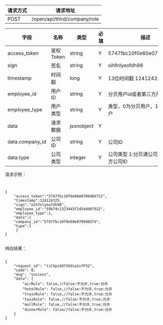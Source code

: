 | 请求方式 | 请求地址 |
| --- | --- |
| POST | /open/api/third/company/role |

| 字段 | 名称 | 类型 | 必填 | 描述 |
| --- | --- | --- | --- | --- |
| access\_token | 鉴权Token | string | Y | 5747fbc10f0e60e0709d8d722 |
| sign | 签名 | string | Y | oihfnlyeofdh98 |
| timestamp | 时间戳 | long | Y | 13位时间戳  1241243250000 |
| employee\_id | 用户ID | string | Y | 分贝用户id或者第三方用户id |
| employee\_type | 用户类型 | string | Y |  类型，0为分贝用户，1为第三方用户 |
| data |  请求数据 | jsonobject | Y ||
| data.company_id | 公司ID | string | Y |公司ID
| data.type | 公司类型 | integer | Y |公司类型 1:分贝通公司ID，2:第三方公司ID










请求示例：

```


{
    "access_token":"5747fbc10f0e60e0709d8d722",
    "timestamp":124124325,
    "sign":"oihfnlyeofdh98",
    "employee_id":"59b74c1323445f2d54dd07922",
    "employee_type":1,
    "data":{   
    "company_id":"5747fbc10f0e60e0709d8d7d",
    "type":1         
     }
}


```

响应结果：

```

{
    "request_id": "tiCXpikD7XXdsa2vfP32",
    "code": 0,
    "msg": "success",
    "data": {
        "airRule": false,//false:不允许,true:允许
        "hotelRule": false,//false:不允许,true:允许
        "trainRule": false,//false:不允许,true:允许
        "taxiRule": false,//false:不允许,true:允许
        "mallRule": false,//false:不允许,true:允许
        "dinnerRule": false//false:不允许,true:允许
    }
}


```




